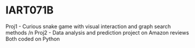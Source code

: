 # IART071B

Proj1 - Curious snake game with visual interaction and graph search methods /n
Proj2 - Data analysis and prediction project on Amazon reviews
Both coded on Python
